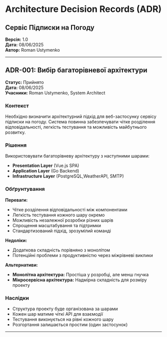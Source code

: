 # Architecture Decision Records (ADR)
## Сервіс Підписки на Погоду

**Версія:** 1.0  
**Дата:** 08/06/2025  
**Автор:** Roman Ustymenko  

---

## ADR-001: Вибір багаторівневої архітектури

**Статус:** Прийнято  
**Дата:** 08/06/2025  
**Учасники:** Roman Ustymenko, System Architect  

### Контекст

Необхідно визначити архітектурний підхід для веб-застосунку сервісу підписки на погоду. Система повинна забезпечувати чітке розділення відповідальності, легкість тестування та можливість майбутнього розвитку.

### Рішення

Використовувати багаторівневу архітектуру з наступними шарами:
- **Presentation Layer** (Vue.js SPA)
- **Application Layer** (Go Backend)
- **Infrastructure Layer** (PostgreSQL,WeatherAPI, SMTP)

### Обґрунтування

**Переваги:**
- Чітке розділення відповідальності між компонентами
- Легкість тестування кожного шару окремо  
- Можливість незалежної розробки різних шарів
- Спрощення масштабування та підтримки
- Стандартизований підхід, зрозумілий команді

**Недоліки:**
- Додаткова складність порівняно з монолітом
- Потенційні проблеми з продуктивністю через міжрівневі виклики

**Альтернативи:**
- **Монолітна архітектура:** Простіша у розробці, але менш гнучка
- **Мікросервісна архітектура:** Надмірна складність для розміру проекту

### Наслідки

- Структура проекту буде організована за шарами
- Кожен шар матиме чіткі API для взаємодії
- Тестування виконується на рівні кожного шару
- Розгортання залишається простим (один застосунок)

---